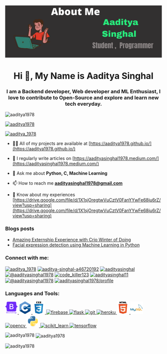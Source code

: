 <p align="center"> <img src="https://github.com/Aaditya1978/Aaditya1978/blob/main/Aaditya.png?raw=true" alt="aaditya1978" /> </p>

<h1 align="center">Hi 👋, My Name is Aaditya Singhal</h1>
<h3 align="center">I am a Backend developer, Web developer and ML Enthusiast, I love to contribute to Open-Source and explore and learn new tech everyday.</h3>

<p align="left"> <img src="https://komarev.com/ghpvc/?username=aaditya1978&label=Profile%20views&color=0e75b6&style=flat" alt="aaditya1978" /> </p>

<p align="left"> <a href="https://github.com/ryo-ma/github-profile-trophy"><img src="https://github-profile-trophy.vercel.app/?username=aaditya1978" alt="aaditya1978" /></a> </p>

<p align="left"> <a href="https://twitter.com/aaditya_1978" target="blank"><img src="https://img.shields.io/twitter/follow/aaditya_1978?logo=twitter&style=for-the-badge" alt="aaditya_1978" /></a> </p>

- 👨‍💻 All of my projects are available at [https://aaditya1978.github.io/](https://aaditya1978.github.io/)

- 📝 I regularly write articles on [https://aadityasinghal1978.medium.com/](https://aadityasinghal1978.medium.com/)

- 💬 Ask me about **Python, C, Machine Learning**

- 📫 How to reach me **aadityasinghal1978@gmail.com**

- 📄 Know about my experiences [https://drive.google.com/file/d/1X1sjOregtwVuCztV0FanYYwFe68ju6rZ/view?usp=sharing](https://drive.google.com/file/d/1X1sjOregtwVuCztV0FanYYwFe68ju6rZ/view?usp=sharing)

### Blogs posts
<!-- BLOG-POST-LIST:START -->
- [Amazing Externship Experience with Crio Winter of Doing](https://medium.com/@aadityasinghal1978/amazing-externship-experience-with-crio-winter-of-doing-4dba77702ad3?source=rss-f49749343904------2)
- [Facial expression detection using Machine Learning in Python](https://medium.com/analytics-vidhya/facial-expression-detection-using-machine-learning-in-python-c6a188ac765f?source=rss-f49749343904------2)
<!-- BLOG-POST-LIST:END -->

<h3 align="left">Connect with me:</h3>
<p align="left">
<a href="https://twitter.com/aaditya_1978" target="blank"><img align="center" src="https://cdn.jsdelivr.net/npm/simple-icons@3.0.1/icons/twitter.svg" alt="aaditya_1978" height="30" width="40" /></a>
<a href="https://linkedin.com/in/aaditya-singhal-a46720192" target="blank"><img align="center" src="https://cdn.jsdelivr.net/npm/simple-icons@3.0.1/icons/linkedin.svg" alt="aaditya-singhal-a46720192" height="30" width="40" /></a>
<a href="https://kaggle.com/aadityasinghal" target="blank"><img align="center" src="https://cdn.jsdelivr.net/npm/simple-icons@3.0.1/icons/kaggle.svg" alt="aadityasinghal" height="30" width="40" /></a>
<a href="https://medium.com/@aadityasinghal1978" target="blank"><img align="center" src="https://cdn.jsdelivr.net/npm/simple-icons@3.0.1/icons/medium.svg" alt="@aadityasinghal1978" height="30" width="40" /></a>
<a href="https://www.codechef.com/users/code_killer123" target="blank"><img align="center" src="https://cdn.jsdelivr.net/npm/simple-icons@3.1.0/icons/codechef.svg" alt="code_killer123" height="30" width="40" /></a>
<a href="https://www.hackerrank.com/aadityasinghal11" target="blank"><img align="center" src="https://cdn.jsdelivr.net/npm/simple-icons@3.0.1/icons/hackerrank.svg" alt="aadityasinghal11" height="30" width="40" /></a>
<a href="https://www.hackerearth.com/@aadityasinghal1978" target="blank"><img align="center" src="https://cdn.jsdelivr.net/npm/simple-icons@3.0.1/icons/hackerearth.svg" alt="@aadityasinghal1978" height="30" width="40" /></a>
<a href="https://auth.geeksforgeeks.org/user/aadityasinghal1978/profile" target="blank"><img align="center" src="https://cdn.jsdelivr.net/npm/simple-icons@3.0.1/icons/geeksforgeeks.svg" alt="aadityasinghal1978/profile" height="30" width="40" /></a>
</p>

<h3 align="left">Languages and Tools:</h3>
<p align="left"> <a href="https://getbootstrap.com" target="_blank"> <img src="https://raw.githubusercontent.com/devicons/devicon/master/icons/bootstrap/bootstrap-plain-wordmark.svg" alt="bootstrap" width="40" height="40"/> </a> <a href="https://www.w3schools.com/cpp/" target="_blank"> <img src="https://raw.githubusercontent.com/devicons/devicon/master/icons/cplusplus/cplusplus-original.svg" alt="cplusplus" width="40" height="40"/> </a> <a href="https://www.w3schools.com/css/" target="_blank"> <img src="https://raw.githubusercontent.com/devicons/devicon/master/icons/css3/css3-original-wordmark.svg" alt="css3" width="40" height="40"/> </a> <a href="https://firebase.google.com/" target="_blank"> <img src="https://www.vectorlogo.zone/logos/firebase/firebase-icon.svg" alt="firebase" width="40" height="40"/> </a> <a href="https://flask.palletsprojects.com/" target="_blank"> <img src="https://www.vectorlogo.zone/logos/pocoo_flask/pocoo_flask-icon.svg" alt="flask" width="40" height="40"/> </a> <a href="https://git-scm.com/" target="_blank"> <img src="https://www.vectorlogo.zone/logos/git-scm/git-scm-icon.svg" alt="git" width="40" height="40"/> </a> <a href="https://heroku.com" target="_blank"> <img src="https://www.vectorlogo.zone/logos/heroku/heroku-icon.svg" alt="heroku" width="40" height="40"/> </a> <a href="https://www.w3.org/html/" target="_blank"> <img src="https://raw.githubusercontent.com/devicons/devicon/master/icons/html5/html5-original-wordmark.svg" alt="html5" width="40" height="40"/> </a> <a href="https://www.mysql.com/" target="_blank"> <img src="https://raw.githubusercontent.com/devicons/devicon/master/icons/mysql/mysql-original-wordmark.svg" alt="mysql" width="40" height="40"/> </a> <a href="https://opencv.org/" target="_blank"> <img src="https://www.vectorlogo.zone/logos/opencv/opencv-icon.svg" alt="opencv" width="40" height="40"/> </a> <a href="https://www.python.org" target="_blank"> <img src="https://raw.githubusercontent.com/devicons/devicon/master/icons/python/python-original.svg" alt="python" width="40" height="40"/> </a> <a href="https://scikit-learn.org/" target="_blank"> <img src="https://upload.wikimedia.org/wikipedia/commons/0/05/Scikit_learn_logo_small.svg" alt="scikit_learn" width="40" height="40"/> </a> <a href="https://www.tensorflow.org" target="_blank"> <img src="https://www.vectorlogo.zone/logos/tensorflow/tensorflow-icon.svg" alt="tensorflow" width="40" height="40"/> </a> </p>

<p><img align="left" src="https://github-readme-stats.vercel.app/api/top-langs?username=aaditya1978&show_icons=true&locale=en&layout=compact" alt="aaditya1978" /></p>

<p>&nbsp;<img align="center" src="https://github-readme-stats.vercel.app/api?username=aaditya1978&show_icons=true&locale=en" alt="aaditya1978" /></p>

<p><img align="center" src="https://github-readme-streak-stats.herokuapp.com/?user=aaditya1978&" alt="aaditya1978" /></p>
